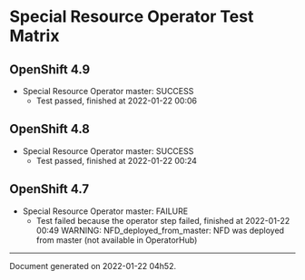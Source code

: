 
Special Resource Operator Test Matrix
=====================================

OpenShift 4.9
-------------



* Special Resource Operator master: SUCCESS
  - Test passed, finished at 2022-01-22 00:06

OpenShift 4.8
-------------



* Special Resource Operator master: SUCCESS
  - Test passed, finished at 2022-01-22 00:24

OpenShift 4.7
-------------



* Special Resource Operator master: FAILURE
  - Test failed because the operator step failed, finished at 2022-01-22 00:49
WARNING: NFD_deployed_from_master: NFD was deployed from master (not available in OperatorHub)


---
Document generated on 2022-01-22 04h52.
